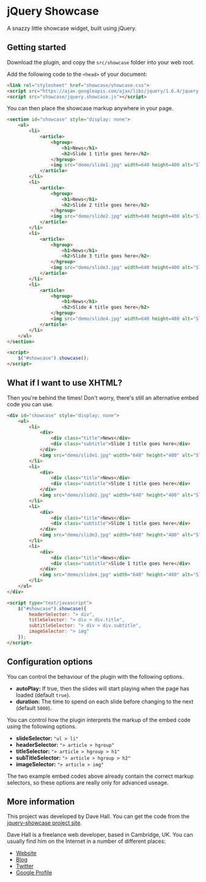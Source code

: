 jQuery Showcase
===============

A snazzy little showcase widget, built using jQuery.


Getting started
---------------

Download the plugin, and copy the `src/showcase` folder into your web root.

Add the following code to the `<head>` of your document:

```html
<link rel="stylesheet" href="showcase/showcase.css">
<script src="https://ajax.googleapis.com/ajax/libs/jquery/1.6.4/jquery.min.js"></script>
<script src="showcase/jquery.showcase.js"></script>
```

You can then place the showcase markup anywhere in your page.

```html
<section id="showcase" style="display: none">
    <ul>
        <li>
            <article>
                <hgroup>
                    <h1>News</h1>
                    <h2>Slide 1 title goes here</h2>
                </hgroup>
                <img src="demo/slide1.jpg" width=640 height=400 alt="Slide 1">
            </article>
        </li>
        <li>
            <article>
                <hgroup>
                    <h1>News</h1>
                    <h2>Slide 2 title goes here</h2>
                </hgroup>
                <img src="demo/slide2.jpg" width=640 height=400 alt="Slide 2">
            </article>
        </li>
        <li>
            <article>
                <hgroup>
                    <h1>News</h1>
                    <h2>Slide 3 title goes here</h2>
                </hgroup>
                <img src="demo/slide3.jpg" width=640 height=400 alt="Slide 3">
            </article>
        </li>
        <li>
            <article>
                <hgroup>
                    <h1>News</h1>
                    <h2>Slide 4 title goes here</h2>
                </hgroup>
                <img src="demo/slide4.jpg" width=640 height=480 alt="Slide 4">
            </article>
        </li>
    </ul>
</section>

<script>
    $("#showcase").showcase();
</script>
```


What if I want to use XHTML?
----------------------------

Then you're behind the times! Don't worry, there's still an alternative embed code you can use.

```html
<div id="showcase" style="display: none">
    <ul>
        <li>
            <div>
                <div class="title">News</div>
                <div class="subtitle">Slide 1 title goes here</div>
            </div>
            <img src="demo/slide1.jpg" width="640" height="400" alt="Slide 1"/>
        </li>
        <li>
            <div>
                <div class="title">News</div>
                <div class="subtitle">Slide 1 title goes here</div>
            </div>
            <img src="demo/slide2.jpg" width="640" height="400" alt="Slide 2"/>
        </li>
        <li>
            <div>
                <div class="title">News</div>
                <div class="subtitle">Slide 1 title goes here</div>
            </div>
            <img src="demo/slide3.jpg" width="640" height="400" alt="Slide 3"/>
        </li>
        <li>
            <div>
                <div class="title">News</div>
                <div class="subtitle">Slide 1 title goes here</div>
            </div>
            <img src="demo/slide4.jpg" width="640" height="480" alt="Slide 4"/>
        </li>
    </ul>
</div>

<script type="text/javascript">
    $("#showcase").showcase({
        headerSelector: "> div",
        titleSelector: "> div > div.title",
        subtitleSelector: "> div > div.subtitle",
        imageSelector: "> img"
    });
</script>
```


Configuration options
---------------------

You can control the behaviour of the plugin with the following options.

*   **autoPlay:** If true, then the slides will start playing when the page has loaded (default `true`).
*   **duration:** The time to spend on each slide before changing to the next (default `5000`).

You can control how the plugin interprets the markup of the embed code using the following options.

*   **slideSelector:** `"ul > li"`
*   **headerSelector:** `"> article > hgroup"`
*   **titleSelector:** `"> article > hgroup > h1"`
*   **subTitleSelector:** `"> article > hgroup > h2"`
*   **imageSelector:** `"> article > img"`

The two example embed codes above already contain the correct markup selectors, so these options are really only for advanced useage.


More information
----------------

This project was developed by Dave Hall. You can get the code from the
[jquery-showcase project site][].

[jquery-showcase project site]: http://github.com/etianen/jquery-showcase
    "jquery-showcase on GitHub"
    
Dave Hall is a freelance web developer, based in Cambridge, UK. You can usually
find him on the Internet in a number of different places:

*   [Website](http://www.etianen.com/ "Dave Hall's homepage")
*   [Blog](http://www.etianen.com/blog/developers/ "Dave Hall's blog")
*   [Twitter](http://twitter.com/etianen "Dave Hall on Twitter")
*   [Google Profile](http://www.google.com/profiles/david.etianen "Dave Hall's Google profile")